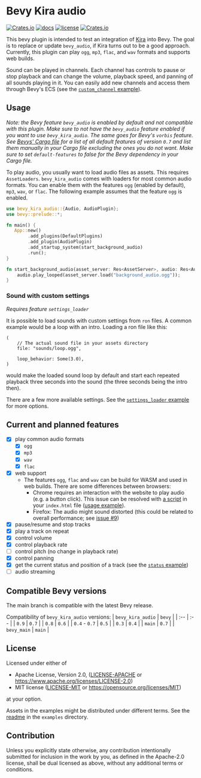 # Bevy Kira audio

[![Crates.io](https://img.shields.io/crates/v/bevy_kira_audio.svg)](https://crates.io/crates/bevy_kira_audio)
[![docs](https://docs.rs/bevy_kira_audio/badge.svg)](https://docs.rs/bevy_kira_audio)
[![license](https://img.shields.io/crates/l/bevy_kira_audio)](https://github.com/NiklasEi/bevy_kira_audio/blob/main/LICENSE.md)
[![Crates.io](https://img.shields.io/crates/d/bevy_kira_audio.svg)](https://crates.io/crates/bevy_kira_audio)

This bevy plugin is intended to test an integration of [Kira][kira] into Bevy. The goal is to replace or update `bevy_audio`, if Kira turns out to be a good approach. Currently, this plugin can play `ogg`, `mp3`, `flac`, and `wav` formats and supports web builds.

Sound can be played in channels. Each channel has controls to pause or stop playback and can change the volume, playback speed, and panning of all sounds playing in it. You can easily add new channels and access them through Bevy's ECS (see the [`custom_channel` example](examples/custom_channel.rs)).

## Usage

*Note: the Bevy feature `bevy_audio` is enabled by default and not compatible with this plugin. Make sure to not have the `bevy_audio` feature enabled if you want to use `bevy_kira_audio`. The same goes for Bevy's `vorbis` feature. See [Bevys' Cargo file](https://github.com/bevyengine/bevy/blob/v0.7.0/Cargo.toml#L20-L29) for a list of all default features of version `0.7` and list them manually in your Cargo file excluding the ones you do not want. Make sure to set `default-features` to false for the Bevy dependency in your Cargo file.*


To play audio, you usually want to load audio files as assets. This requires `AssetLoaders`. `bevy_kira_audio` comes with loaders for most common audio formats. You can enable them with the features `ogg` (enabled by default), `mp3`, `wav`, or `flac`. The following example assumes that the feature `ogg` is enabled.

```rust no_run
use bevy_kira_audio::{Audio, AudioPlugin};
use bevy::prelude::*;

fn main() {
   App::new()
        .add_plugins(DefaultPlugins)
        .add_plugin(AudioPlugin)
        .add_startup_system(start_background_audio)
        .run();
}

fn start_background_audio(asset_server: Res<AssetServer>, audio: Res<Audio>) {
    audio.play_looped(asset_server.load("background_audio.ogg"));
}
```

### Sound with custom settings

*Requires feature `settings_loader`*

It is possible to load sounds with custom settings from `ron` files. A common example would be a loop with an intro. Loading a ron file like this:
```ron
(
    // The actual sound file in your assets directory
    file: "sounds/loop.ogg",

    loop_behavior: Some(3.0),
)
```
would make the loaded sound loop by default and start each repeated playback three seconds into the sound (the three seconds being the intro then).

There are a few more available settings. See the [`settings_loader` example](examples/settings_loader.rs) for more options.

## Current and planned features
- [x] play common audio formats
  - [x] `ogg`
  - [x] `mp3`
  - [x] `wav`
  - [x] `flac`
- [x] web support
  - The features `ogg`, `flac` and `wav` can be build for WASM and used in web builds. There are some differences between browsers:
    - Chrome requires an interaction with the website to play audio (e.g. a button click). This issue can be resolved with [a script][audio-context-resuming] in your `index.html` file ([usage example][bevy-game-template-audio-context-resuming]).
    - Firefox: The audio might sound distorted (this could be related to overall performance; see [issue #9][issue-9])
- [x] pause/resume and stop tracks
- [x] play a track on repeat
- [x] control volume
- [x] control playback rate
- [ ] control pitch (no change in playback rate)
- [x] control panning
- [x] get the current status and position of a track (see the [`status` example](examples/status.rs))
- [ ] audio streaming

## Compatible Bevy versions

The main branch is compatible with the latest Bevy release.

Compatibility of `bevy_kira_audio` versions:
| `bevy_kira_audio` | `bevy` |
|  :--              |  :--   |
| `0.9`             | `0.7`  |
| `0.8`             | `0.6`  |
| `0.4` - `0.7`     | `0.5`  |
| `0.3`             | `0.4`  |
| `main`            | `0.7`  |
| `bevy_main`       | `main` |

## License

Licensed under either of

* Apache License, Version 2.0, ([LICENSE-APACHE](LICENSE-APACHE) or https://www.apache.org/licenses/LICENSE-2.0)
* MIT license ([LICENSE-MIT](LICENSE-MIT) or https://opensource.org/licenses/MIT)

at your option.

Assets in the examples might be distributed under different terms. See the [readme](examples/README.md#credits) in the `examples` directory.

## Contribution

Unless you explicitly state otherwise, any contribution intentionally submitted
for inclusion in the work by you, as defined in the Apache-2.0 license, shall be dual licensed as above, without any
additional terms or conditions.



[kira]: https://github.com/tesselode/kira
[kira-license]: https://github.com/tesselode/kira/blob/main/license.md
[rodio]: https://github.com/RustAudio/rodio
[oicana]: https://github.com/NiklasEi/oicana
[oicana-audio]: https://github.com/NiklasEi/oicana/blob/master/crates/oicana_plugin/src/audio.rs
[issue-9]: https://github.com/NiklasEi/bevy_kira_audio/issues/9
[audio-context-resuming]: https://developers.google.com/web/updates/2018/11/web-audio-autoplay#moving-forward
[bevy-game-template-audio-context-resuming]: https://github.com/NiklasEi/bevy_game_template/blob/main/index.html#L27-L90
